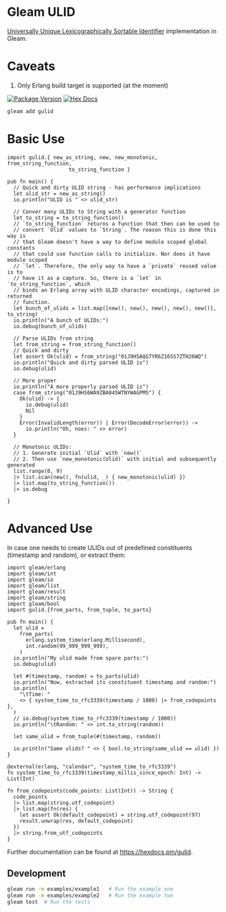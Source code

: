 # Gleam ULID
[Universally Unique Lexicographically Sortable Identifier](https://github.com/ulid/spec) implementation in
Gleam.

# Caveats
1. Only Erlang build target is supported (at the moment)

[![Package Version](https://img.shields.io/hexpm/v/gulid)](https://hex.pm/packages/gulid)
[![Hex Docs](https://img.shields.io/badge/hex-docs-ffaff3)](https://hexdocs.pm/gulid/)

```sh
gleam add gulid
```

# Basic Use

```gleam
import gulid.{ new_as_string, new, new_monotonic, from_string_function,
                    to_string_function }

pub fn main() {
  // Quick and dirty ULID string - has performance implications
  let ulid_str = new_as_string()
  io.println("ULID is " <> ulid_str)

  // Conver many ULIDs to String with a generator function
  let to_string = to_string_function()
  // `to_string_function` returns a function that then can be used to
  // convert `Ulid` values to `String`. The reason this is done this way is
  // that Gleam doesn't have a way to define module scoped global constants
  // that could use function calls to initialize. Nor does it have module scoped
  // `let`. Therefore, the only way to have a `private` reused value is to
  // have it as a capture. So, there is a `let` in `to_string_function`, which
  // binds an Erlang array with ULID character encodings, captured in returned
  // function.
  let bunch_of_ulids = list.map([new(), new(), new(), new(), new()], to_string)
  io.println("A bunch of ULIDs:")
  io.debug(bunch_of_ulids)

  // Parse ULIDs from string
  let from_string = from_string_function()
  // Quick and dirty
  let assert Ok(ulid) = from_string("01J9HSAQG7YR6Z16SS7ZTH26WQ")
  io.println("Quick and dirty parsed ULID is")
  io.debug(ulid)

  // More proper
  io.println("A more properly parsed ULID is")
  case from_string("01J9HS6WA9ZBA045WTNYWAGPM5") {
    Ok(ulid) -> {
      io.debug(ulid)
      Nil
    }
    Error(InvalidLength(error)) | Error(DecodeError(error)) ->
      io.println("Oh, noes: " <> error)
  }

  // Monotonic ULIDs:
  // 1. Generate initial `Ulid` with `new()`
  // 2. Then use `new_monotonic(Ulid)` with initial and subsequently generated
  list.range(0, 9)
  |> list.scan(new(), fn(ulid, _) { new_monotonic(ulid) })
  |> list.map(to_string_function())
  |> io.debug

}
```
# Advanced Use
In case one needs to create ULIDs out of predefined constituents
(timestamp and random), or extract them:

```gleam
import gleam/erlang
import gleam/int
import gleam/io
import gleam/list
import gleam/result
import gleam/string
import gleam/bool
import gulid.{from_parts, from_tuple, to_parts}

pub fn main() {
  let ulid =
    from_parts(
      erlang.system_time(erlang.Millisecond),
      int.random(99_999_999_999),
    )
  io.println("My ulid made from spare parts:")
  io.debug(ulid)

  let #(timestamp, random) = to_parts(ulid)
  io.println("Now, extracted its constituent timestamp and random:")
  io.println(
    "\tTime: "
    <> { system_time_to_rfc3339(timestamp / 1000) |> from_codepoints },
  )
  // io.debug(system_time_to_rfc3339(timestamp / 1000))
  io.println("\tRandom: " <> int.to_string(random))

  let same_ulid = from_tuple(#(timestamp, random))

  io.println("Same ulids? " <> { bool.to_string(same_ulid == ulid) })
}

@external(erlang, "calendar", "system_time_to_rfc3339")
fn system_time_to_rfc3339(timestamp_millis_since_epoch: Int) -> List(Int)

fn from_codepoints(code_points: List(Int)) -> String {
  code_points
  |> list.map(string.utf_codepoint)
  |> list.map(fn(res) {
    let assert Ok(default_codepoint) = string.utf_codepoint(97)
    result.unwrap(res, default_codepoint)
  })
  |> string.from_utf_codepoints
}
```

Further documentation can be found at <https://hexdocs.pm/gulid>.

## Development

```sh
gleam run -m examples/example1   # Run the example one
gleam run -m examples/example2   # Run the example two
gleam test  # Run the tests
```
